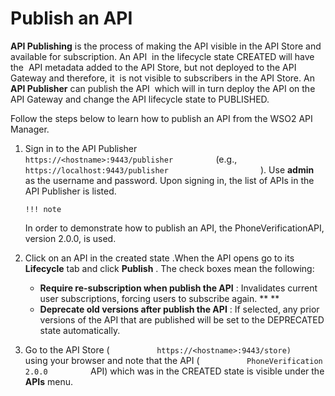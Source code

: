 # Publish an API

**API Publishing** is the process of making the API visible in the API Store and available for subscription. An API  in the lifecycle state CREATED will have the  API metadata added to the API Store, but not deployed to the API Gateway and therefore, it  is not visible to subscribers in the API Store. An **API Publisher** can publish the API  which will in turn deploy the API on the API Gateway and change the API lifecycle state to PUBLISHED.

Follow the steps below to learn how to publish an API from the WSO2 API Manager.

1.  Sign in to the API Publisher `           https://<hostname>:9443/publisher          ` (e.g., `                       https://localhost:9443/publisher                     ` ). Use **admin** as the username and password. Upon signing in, the list of APIs in the API Publisher is listed.

        !!! note
    In order to demonstrate how to publish an API, the PhoneVerificationAPI, version 2.0.0, is used.


2.  Click on an API in the created state .When the API opens go to its **Lifecycle** tab and click **Publish** .
    The check boxes mean the following:
    -   **Require re-subscription when publish the API** : Invalidates current user subscriptions, forcing users to subscribe again. **
        **
    -   **Deprecate old versions after publish the API** : If selected, any prior versions of the API that are published will be set to the DEPRECATED state automatically.
3.  Go to the API Store ( `           https://<hostname>:9443/store)          ` using your browser and note that the API ( `           PhoneVerification 2.0.0          ` API) which was in the CREATED state is visible under the **APIs** menu.


